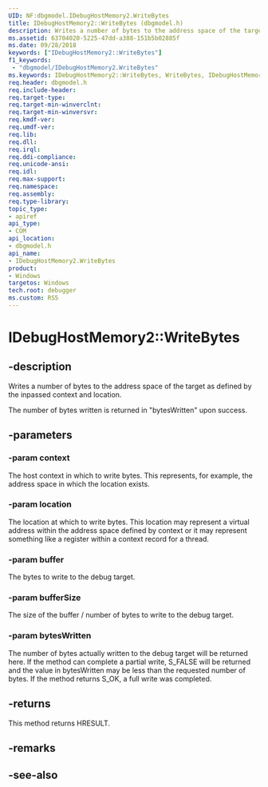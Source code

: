 ```yaml
---
UID: NF:dbgmodel.IDebugHostMemory2.WriteBytes
title: IDebugHostMemory2::WriteBytes (dbgmodel.h)
description: Writes a number of bytes to the address space of the target as defined by the inpassed context and location.
ms.assetid: 63704020-5225-47dd-a388-151b5b02885f
ms.date: 09/28/2018
keywords: ["IDebugHostMemory2::WriteBytes"]
f1_keywords:
 - "dbgmodel/IDebugHostMemory2.WriteBytes"
ms.keywords: IDebugHostMemory2::WriteBytes, WriteBytes, IDebugHostMemory2.WriteBytes, IDebugHostMemory2::WriteBytes, IDebugHostMemory2.WriteBytes
req.header: dbgmodel.h
req.include-header:
req.target-type:
req.target-min-winverclnt:
req.target-min-winversvr:
req.kmdf-ver:
req.umdf-ver:
req.lib:
req.dll:
req.irql: 
req.ddi-compliance:
req.unicode-ansi:
req.idl:
req.max-support:
req.namespace:
req.assembly:
req.type-library: 
topic_type: 
- apiref
api_type: 
- COM
api_location: 
- dbgmodel.h
api_name: 
- IDebugHostMemory2.WriteBytes
product:
- Windows
targetos: Windows
tech.root: debugger
ms.custom: RS5
---
```


# IDebugHostMemory2::WriteBytes


## -description

Writes a number of bytes to the address space of the target as defined by the inpassed context and location.

The number of bytes written is returned in "bytesWritten" upon success.


## -parameters

### -param context
The host context in which to write bytes.  This represents, for example, the address space in which the location exists.

### -param location
The location at which to write bytes.  This location may represent a virtual address within the address space defined by context or it may represent something like a register within a context record for a thread.

### -param buffer
The bytes to write to the debug target.

### -param bufferSize
The size of the buffer / number of bytes to write to the debug target.

### -param bytesWritten
The number of bytes actually written to the debug target will be returned here.  If the method can complete a partial write, S_FALSE will be returned and the value in bytesWritten may be less than the requested number of bytes.  If the method returns S_OK, a full write was completed.



## -returns
This method returns HRESULT.
## -remarks

## -see-also
